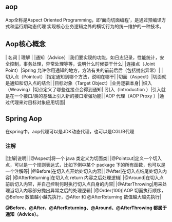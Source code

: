 
## aop
Aop全称是Aspect Oriented Programming，即‘面向切面编程’，是通过预编译方式和运行期动态代理
实现核心业务逻辑之外的横切行为的统一维护的一种技术。

## Aop核心概念
| 名词 | 理解 |
|通知（Advice）|我们要实现的功能，如日志记录，性能统计，安全控制，事务处理，异常处理等等，说明什么时候要干什么|
|连接点（Joint Point）|Spring 允许你用通知的地方，方法有关的前前后后（包括抛出异常）|
|切入点（Pointcut）|指定通知到哪个方法，说明在哪干|
|切面（Aspect）|切面就是通知和切入点的结合|
|目标对象（Target Object）|业务逻辑本身|
|织入（Weaving）|切点定义了哪些连接点会得到通知|
|引入（Introduction ）|引入就是在一个接口/类的基础上引入新的接口增强功能|
|AOP 代理（AOP Proxy ）|通过代理来对目标对象应用切面|

## Spring Aop

在spring中，aop代理可以是JDK动态代理，也可以是CGLIB代理

### 注解
|注解|说明|
|@Aspect|将一个 java 类定义为切面类|
|@Pointcut|定义一个切入点，可以是一个规则表达式，比如下例中某个 package 下的所有函数，也可以是一个注解等|
|@Before|在切入点开始处切入内容|
|@After|在切入点结尾处切入内容|
|@AfterReturning|在切入点 return 内容之后处理逻辑|
|@Around|在切入点前后切入内容，并自己控制何时执行切入点自身的内容|
|@AfterThrowing|用来处理当切入内容部分抛出异常之后的处理逻辑|
|@Order(100)|AOP 切面执行顺序， @Before 数值越小越先执行，@After 和 @AfterReturning 数值越大越先执行|

**@Before、@After、@AfterReturning、@Around、@AfterThrowing 都属于通知（Advice）。**
